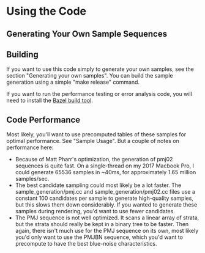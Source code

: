 # Using the Code

## Generating Your Own Sample Sequences

## Building

If you want to use this code simply to generate your own samples, see the section "Generating your own samples". You can build the sample generation using a simple "make release" command.

If you want to run the performance testing or error analysis code, you will need to install the [Bazel build tool](https://bazel.build/).

## Code Performance

Most likely, you'll want to use precomputed tables of these samples for optimal performance. See "Sample Usage". But a couple of notes on performance here:

* Because of Matt Pharr's optimization, the generation of pmj02 sequences is quite fast. On a single-thread on my 2017 Macbook Pro, I could generate 65536 samples in ~40ms, for approximately 1.65 million samples/sec.
* The best candidate sampling could most likely be a lot faster. The sample_generation/pmj.cc and sample_generation/pmj02.cc files use a constant 100 candidates per sample to generate high-quality samples, but this slows them down considerably. If you wanted to generate these samples during rendering, you'd want to use fewer candidates.
* The PMJ sequence is not well optimized. It scans a linear array of strata, but the strata should really be kept in a binary tree to be faster. Then again, there isn't much use for the PMJ sequence on its own, most likely you'd only want to use the PMJBN sequence, which you'd want to precompute to have the best blue-noise characteristics.